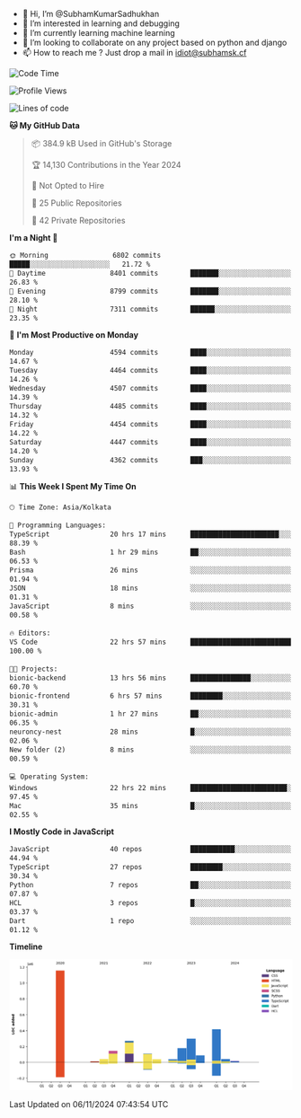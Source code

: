 - 👋 Hi, I’m @SubhamKumarSadhukhan
- 👀 I’m interested in learning and debugging
- 🌱 I’m currently learning machine learning
- 💞️ I’m looking to collaborate on any project based on python and django
- 📫 How to reach me ?
      Just drop a mail in idiot@subhamsk.cf

<!---
SubhamKumarSadhukhan/SubhamKumarSadhukhan is a ✨ special ✨ repository because its `README.md` (this file) appears on your GitHub profile.
You can click the Preview link to take a look at your changes.
--->


<!--START_SECTION:waka-->
![Code Time](http://img.shields.io/badge/Code%20Time-2%2C602%20hrs%2012%20mins-blue)

![Profile Views](http://img.shields.io/badge/Profile%20Views-2-blue)

![Lines of code](https://img.shields.io/badge/From%20Hello%20World%20I%27ve%20Written-2.8%20million%20lines%20of%20code-blue)

**🐱 My GitHub Data** 

> 📦 384.9 kB Used in GitHub's Storage 
 > 
> 🏆 14,130 Contributions in the Year 2024
 > 
> 🚫 Not Opted to Hire
 > 
> 📜 25 Public Repositories 
 > 
> 🔑 42 Private Repositories 
 > 
**I'm a Night 🦉** 

```text
🌞 Morning                6802 commits        █████░░░░░░░░░░░░░░░░░░░░   21.72 % 
🌆 Daytime                8401 commits        ███████░░░░░░░░░░░░░░░░░░   26.83 % 
🌃 Evening                8799 commits        ███████░░░░░░░░░░░░░░░░░░   28.10 % 
🌙 Night                  7311 commits        ██████░░░░░░░░░░░░░░░░░░░   23.35 % 
```
📅 **I'm Most Productive on Monday** 

```text
Monday                   4594 commits        ████░░░░░░░░░░░░░░░░░░░░░   14.67 % 
Tuesday                  4464 commits        ████░░░░░░░░░░░░░░░░░░░░░   14.26 % 
Wednesday                4507 commits        ████░░░░░░░░░░░░░░░░░░░░░   14.39 % 
Thursday                 4485 commits        ████░░░░░░░░░░░░░░░░░░░░░   14.32 % 
Friday                   4454 commits        ████░░░░░░░░░░░░░░░░░░░░░   14.22 % 
Saturday                 4447 commits        ████░░░░░░░░░░░░░░░░░░░░░   14.20 % 
Sunday                   4362 commits        ███░░░░░░░░░░░░░░░░░░░░░░   13.93 % 
```


📊 **This Week I Spent My Time On** 

```text
🕑︎ Time Zone: Asia/Kolkata

💬 Programming Languages: 
TypeScript               20 hrs 17 mins      ██████████████████████░░░   88.39 % 
Bash                     1 hr 29 mins        ██░░░░░░░░░░░░░░░░░░░░░░░   06.53 % 
Prisma                   26 mins             ░░░░░░░░░░░░░░░░░░░░░░░░░   01.94 % 
JSON                     18 mins             ░░░░░░░░░░░░░░░░░░░░░░░░░   01.31 % 
JavaScript               8 mins              ░░░░░░░░░░░░░░░░░░░░░░░░░   00.58 % 

🔥 Editors: 
VS Code                  22 hrs 57 mins      █████████████████████████   100.00 % 

🐱‍💻 Projects: 
bionic-backend           13 hrs 56 mins      ███████████████░░░░░░░░░░   60.70 % 
bionic-frontend          6 hrs 57 mins       ████████░░░░░░░░░░░░░░░░░   30.31 % 
bionic-admin             1 hr 27 mins        ██░░░░░░░░░░░░░░░░░░░░░░░   06.35 % 
neuroncy-nest            28 mins             █░░░░░░░░░░░░░░░░░░░░░░░░   02.06 % 
New folder (2)           8 mins              ░░░░░░░░░░░░░░░░░░░░░░░░░   00.59 % 

💻 Operating System: 
Windows                  22 hrs 22 mins      ████████████████████████░   97.45 % 
Mac                      35 mins             █░░░░░░░░░░░░░░░░░░░░░░░░   02.55 % 
```

**I Mostly Code in JavaScript** 

```text
JavaScript               40 repos            ███████████░░░░░░░░░░░░░░   44.94 % 
TypeScript               27 repos            ████████░░░░░░░░░░░░░░░░░   30.34 % 
Python                   7 repos             ██░░░░░░░░░░░░░░░░░░░░░░░   07.87 % 
HCL                      3 repos             █░░░░░░░░░░░░░░░░░░░░░░░░   03.37 % 
Dart                     1 repo              ░░░░░░░░░░░░░░░░░░░░░░░░░   01.12 % 
```



**Timeline**

![Lines of Code chart](https://raw.githubusercontent.com/SubhamKumarSadhukhan/SubhamKumarSadhukhan/main/assets/bar_graph.png)


 Last Updated on 06/11/2024 07:43:54 UTC
<!--END_SECTION:waka-->
